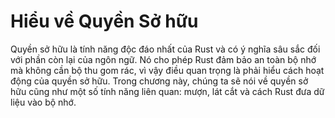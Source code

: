 # Hiểu về Quyền Sở hữu

Quyền sở hữu là tính năng độc đáo nhất của Rust và có ý nghĩa sâu sắc đối với
phần còn lại của ngôn ngữ. Nó cho phép Rust đảm bảo an toàn bộ nhớ mà không cần
bộ thu gom rác, vì vậy điều quan trọng là phải hiểu cách hoạt động của quyền sở
hữu. Trong chương này, chúng ta sẽ nói về quyền sở hữu cũng như một số tính năng
liên quan: mượn, lát cắt và cách Rust đưa dữ liệu vào bộ nhớ.